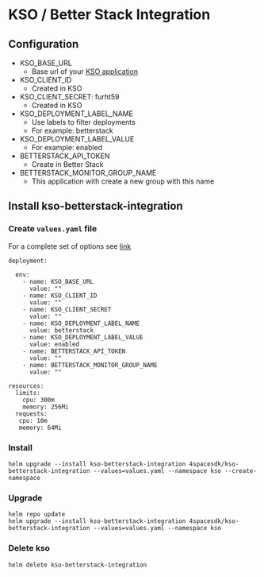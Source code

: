 # KSO / Better Stack Integration

## Configuration
* KSO_BASE_URL
  * Base url of your [KSO application](https://github.com/4spacesdk/kubernetes-service-orchestrator)
* KSO_CLIENT_ID
  * Created in KSO
* KSO_CLIENT_SECRET: furht59
  * Created in KSO
* KSO_DEPLOYMENT_LABEL_NAME
  * Use labels to filter deployments
  * For example: betterstack
* KSO_DEPLOYMENT_LABEL_VALUE
  * For example: enabled
* BETTERSTACK_API_TOKEN
  * Create in Better Stack
* BETTERSTACK_MONITOR_GROUP_NAME
  * This application with create a new group with this name

## Install kso-betterstack-integration
### Create `values.yaml` file
For a complete set of options see [link](https://github.com/4spacesdk/helm-charts/blob/master/charts/kso-betterstack-integration/values.yaml)
```
deployment:

  env:
    - name: KSO_BASE_URL
      value: ""
    - name: KSO_CLIENT_ID
      value: ""
    - name: KSO_CLIENT_SECRET
      value: ""
    - name: KSO_DEPLOYMENT_LABEL_NAME
      value: betterstack
    - name: KSO_DEPLOYMENT_LABEL_VALUE
      value: enabled
    - name: BETTERSTACK_API_TOKEN
      value: ""
    - name: BETTERSTACK_MONITOR_GROUP_NAME
      value: ""

resources:
  limits:
    cpu: 300m
    memory: 256Mi
  requests:
   cpu: 10m
   memory: 64Mi
```


### Install
```
helm upgrade --install kso-betterstack-integration 4spacesdk/kso-betterstack-integration --values=values.yaml --namespace kso --create-namespace
```

### Upgrade
```
helm repo update
helm upgrade --install kso-betterstack-integration 4spacesdk/kso-betterstack-integration --values=values.yaml --namespace kso
```

### Delete kso
```
helm delete kso-betterstack-integration
```
